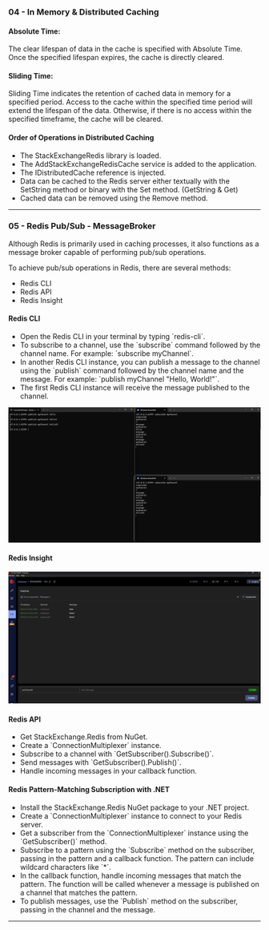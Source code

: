 <h3>04 - In Memory & Distributed Caching</h3>

<h4>Absolute Time:</h4>
<p>The clear lifespan of data in the cache is specified with Absolute Time. Once the specified lifespan expires, the cache is directly cleared.</p>

<h4>Sliding Time:</h4>
<p>Sliding Time indicates the retention of cached data in memory for a specified period. Access to the cache within the specified time period will extend the lifespan of the data. Otherwise, if there is no access within the specified timeframe, the cache will be cleared.</p>

<h4>Order of Operations in Distributed Caching</h4>

<ul>
    <li>The StackExchangeRedis library is loaded.</li>
    <li>The AddStackExchangeRedisCache service is added to the application.</li>
    <li>The IDistributedCache reference is injected.</li>
    <li>Data can be cached to the Redis server either textually with the SetString method or binary with the Set method. (GetString & Get)</li>
    <li>Cached data can be removed using the Remove method.</li>
</ul>

<hr>

<h3>05 - Redis Pub/Sub - MessageBroker </h3>

<p>Although Redis is primarily used in caching processes, it also functions as a message broker capable of performing pub/sub operations.</p>
<p>To achieve pub/sub operations in Redis, there are several methods:</p>

<ul>
    <li>Redis CLI</li>
    <li>Redis API</li>
    <li>Redis Insight</li>
</ul>

<h4>Redis CLI</h4>

<ul>
    <li>Open the Redis CLI in your terminal by typing `redis-cli`.</li>
    <li>To subscribe to a channel, use the `subscribe` command followed by the channel name. For example: `subscribe myChannel`.</li>
    <li>In another Redis CLI instance, you can publish a message to the channel using the `publish` command followed by the channel name and the message. For example: `publish myChannel "Hello, World!"`.</li>
    <li>The first Redis CLI instance will receive the message published to the channel.</li>
</ul>

<img src="https://github.com/hakanyavaseng/Redis-Notes/blob/main/Screenshots/Redis_CLI.png?raw=true"/>

<h4>Redis Insight</h4>

<img src="https://github.com/hakanyavaseng/Redis-Notes/blob/main/Screenshots/Redis_Insight_Pub-Sub.png?raw=true"/>

<h4>Redis API</h4>

<ul>
    <li>Get StackExchange.Redis from NuGet.</li>
    <li>Create a `ConnectionMultiplexer` instance.</li>
    <li>Subscribe to a channel with `GetSubscriber().Subscribe()`.</li>
    <li>Send messages with `GetSubscriber().Publish()`.</li>
    <li>Handle incoming messages in your callback function.</li>
</ul>

<h4>Redis Pattern-Matching Subscription with .NET</h4>

<ul>
    <li>Install the StackExchange.Redis NuGet package to your .NET project.</li>
    <li>Create a `ConnectionMultiplexer` instance to connect to your Redis server.</li>
    <li>Get a subscriber from the `ConnectionMultiplexer` instance using the `GetSubscriber()` method.</li>
    <li>Subscribe to a pattern using the `Subscribe` method on the subscriber, passing in the pattern and a callback function. The pattern can include wildcard characters like `*`.</li>
    <li>In the callback function, handle incoming messages that match the pattern. The function will be called whenever a message is published on a channel that matches the pattern.</li>
    <li>To publish messages, use the `Publish` method on the subscriber, passing in the channel and the message.</li>
</ul>

<hr>
